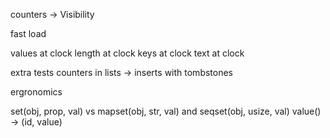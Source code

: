 
counters -> Visibility

fast load

values at clock
length at clock
keys at clock
text at clock

extra tests
  counters in lists -> inserts with tombstones

ergronomics

  set(obj, prop, val) vs mapset(obj, str, val) and seqset(obj, usize, val)
  value() -> (id, value)

